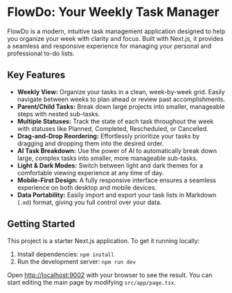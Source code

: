 # FlowDo: Your Weekly Task Manager

FlowDo is a modern, intuitive task management application designed to help you organize your week with clarity and focus. Built with Next.js, it provides a seamless and responsive experience for managing your personal and professional to-do lists.

## Key Features

*   **Weekly View:** Organize your tasks in a clean, week-by-week grid. Easily navigate between weeks to plan ahead or review past accomplishments.
*   **Parent/Child Tasks:** Break down large projects into smaller, manageable steps with nested sub-tasks.
*   **Multiple Statuses:** Track the state of each task throughout the week with statuses like Planned, Completed, Rescheduled, or Cancelled.
*   **Drag-and-Drop Reordering:** Effortlessly prioritize your tasks by dragging and dropping them into the desired order.
*   **AI Task Breakdown:** Use the power of AI to automatically break down large, complex tasks into smaller, more manageable sub-tasks.
*   **Light & Dark Modes:** Switch between light and dark themes for a comfortable viewing experience at any time of day.
*   **Mobile-First Design:** A fully responsive interface ensures a seamless experience on both desktop and mobile devices.
*   **Data Portability:** Easily import and export your task lists in Markdown (`.md`) format, giving you full control over your data.

## Getting Started

This project is a starter Next.js application. To get it running locally:

1.  Install dependencies: `npm install`
2.  Run the development server: `npm run dev`

Open [http://localhost:9002](http://localhost:9002) with your browser to see the result. You can start editing the main page by modifying `src/app/page.tsx`.
